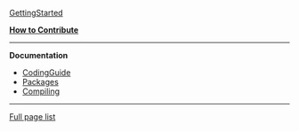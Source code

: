 [GettingStarted](GettingStarted.md)

**[How to Contribute](Contribute.md)**

---


**Documentation**
  * [CodingGuide](CodingGuide.md)
  * [Packages](Packages.md)
  * [Compiling](Compiling.md)


---


[Full page list](https://code.google.com/p/pokemon-universe/w/list)